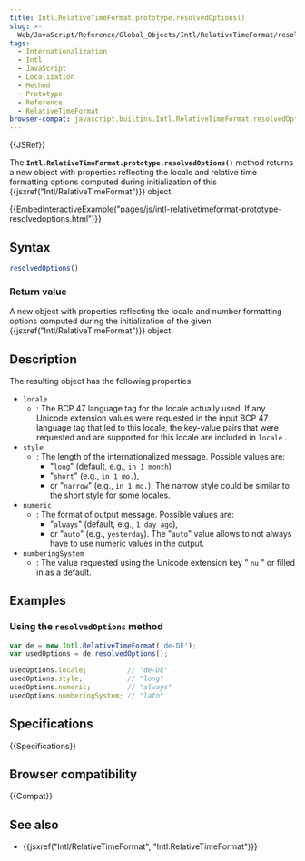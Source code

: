```yaml
---
title: Intl.RelativeTimeFormat.prototype.resolvedOptions()
slug: >-
  Web/JavaScript/Reference/Global_Objects/Intl/RelativeTimeFormat/resolvedOptions
tags:
  - Internationalization
  - Intl
  - JavaScript
  - Localization
  - Method
  - Prototype
  - Reference
  - RelativeTimeFormat
browser-compat: javascript.builtins.Intl.RelativeTimeFormat.resolvedOptions
---
```

{{JSRef}}

The **`Intl.RelativeTimeFormat.prototype.resolvedOptions()`** method returns a
new object with properties reflecting the locale and relative time formatting
options computed during initialization of this
{{jsxref("Intl/RelativeTimeFormat")}} object.

{{EmbedInteractiveExample("pages/js/intl-relativetimeformat-prototype-resolvedoptions.html")}}

<!-- The source for this interactive example is stored in a GitHub repository. If you'd like to contribute to the interactive examples project, please clone https://github.com/mdn/interactive-examples and send us a pull request. -->

## Syntax

```js
resolvedOptions()
```

### Return value

A new object with properties reflecting the locale and number formatting options
computed during the initialization of the given
{{jsxref("Intl/RelativeTimeFormat")}} object.

## Description

The resulting object has the following properties:

- `locale`
  - : The BCP 47 language tag for the locale actually used. If any Unicode
    extension values were requested in the input BCP 47 language tag that led to
    this locale, the key-value pairs that were requested and are supported for
    this locale are included in `locale` .
- `style`
  - : The length of the internationalized message. Possible values are:
    - "`long`" (default, e.g., `in 1 month`)
    - "`short`" (e.g., `in 1 mo.`),
    - or "`narrow`" (e.g., `in 1 mo.`). The narrow style could be similar to the
      short style for some locales.
- `numeric`
  - : The format of output message. Possible values are:
    - "`always`" (default, e.g., `1 day ago`),
    - or "`auto`" (e.g., `yesterday`). The "`auto`" value allows to not always
      have to use numeric values in the output.
- `numberingSystem`
  - : The value requested using the Unicode extension key " `nu` " or filled in
    as a default.

## Examples

### Using the `resolvedOptions` method

```js
var de = new Intl.RelativeTimeFormat('de-DE');
var usedOptions = de.resolvedOptions();

usedOptions.locale;          // "de-DE"
usedOptions.style;           // "long"
usedOptions.numeric;         // "always"
usedOptions.numberingSystem; // "latn"
```

## Specifications

{{Specifications}}

## Browser compatibility

{{Compat}}

## See also

- {{jsxref("Intl/RelativeTimeFormat", "Intl.RelativeTimeFormat")}}
